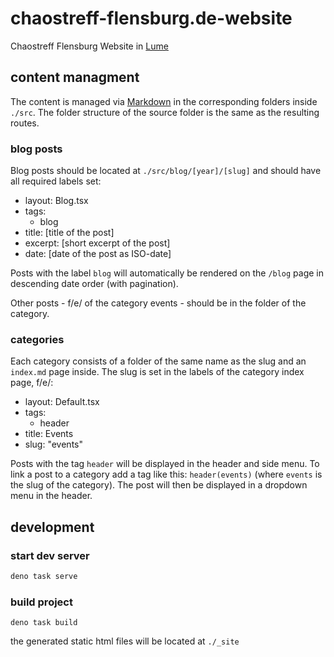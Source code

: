 # chaostreff-flensburg.de-website

Chaostreff Flensburg Website in [Lume](https://lume.land/)

## content managment

The content is managed via [Markdown](https://en.wikipedia.org/wiki/Markdown) in
the corresponding folders inside `./src`. The folder structure of the source
folder is the same as the resulting routes.

### blog posts

Blog posts should be located at `./src/blog/[year]/[slug]` and should have all
required labels set:

- layout: Blog.tsx
- tags:
  - blog
- title: [title of the post]
- excerpt: [short excerpt of the post]
- date: [date of the post as ISO-date]

Posts with the label `blog` will automatically be rendered on the `/blog` page
in descending date order (with pagination).

Other posts - f/e/ of the category events - should be in the folder of the
category.

### categories

Each category consists of a folder of the same name as the slug and an
`index.md` page inside. The slug is set in the labels of the category index
page, f/e/:

- layout: Default.tsx
- tags:
  - header
- title: Events
- slug: "events"

Posts with the tag `header` will be displayed in the header and side menu. To
link a post to a category add a tag like this: `header(events)` (where `events`
is the slug of the category). The post will then be displayed in a dropdown menu
in the header.

## development

### start dev server

```bash
deno task serve
```

### build project

```
deno task build
```

the generated static html files will be located at `./_site`
